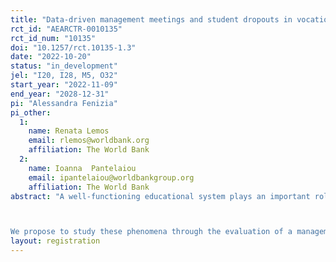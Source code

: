 ```yaml
---
title: "Data-driven management meetings and student dropouts in vocational education in Greece"
rct_id: "AEARCTR-0010135"
rct_id_num: "10135"
doi: "10.1257/rct.10135-1.3"
date: "2022-10-20"
status: "in_development"
jel: "I20, I28, M5, O32"
start_year: "2022-11-09"
end_year: "2028-12-31"
pi: "Alessandra Fenizia"
pi_other:
  1:
    name: Renata Lemos
    email: rlemos@worldbank.org
    affiliation: The World Bank
  2:
    name: Ioanna  Pantelaiou
    email: ipantelaiou@worldbankgroup.org
    affiliation: The World Bank
abstract: "A well-functioning educational system plays an important role in educating students and training future workers. In many settings, a vocational degree may be a steppingstone toward a professional career and financial security. Despite the amount of resources that the Greek Government pours into their government-sponsored vocational training program every year, vocational schools in Greece exhibit dropout rates as high as 30%. Moreover, a sizable fraction of dropouts re-enrol in vocational training programs later in life. The reasons why students drop out in such large numbers and/or re-enrol in the program later in life are not well understood.

We propose to study these phenomena through the evaluation of a management intervention that aims at reducing dropout rates and evaluate its effectiveness using a randomized control trial (RCT)."
layout: registration
---
```


